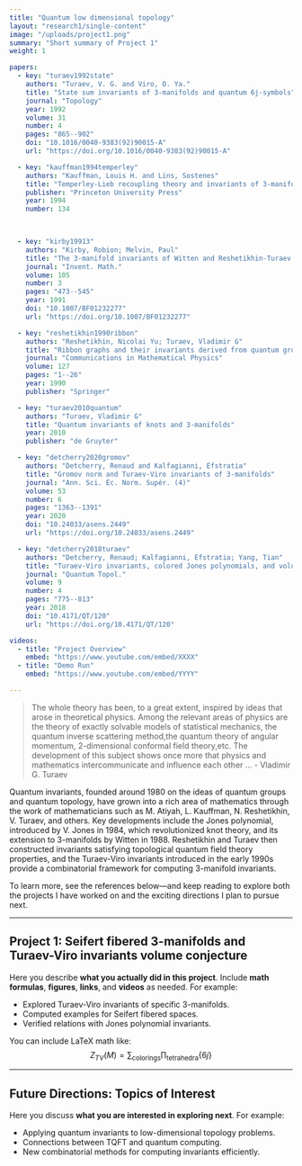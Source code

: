 ```yaml
---
title: "Quantum low dimensional topology"
layout: "research1/single-content"
image: "/uploads/project1.png"
summary: "Short summary of Project 1"
weight: 1

papers:
  - key: "turaev1992state"
    authors: "Turaev, V. G. and Viro, O. Ya."
    title: "State sum invariants of 3-manifolds and quantum 6j-symbols"
    journal: "Topology"
    year: 1992
    volume: 31
    number: 4
    pages: "865--902"
    doi: "10.1016/0040-9383(92)90015-A"
    url: "https://doi.org/10.1016/0040-9383(92)90015-A"

  - key: "kauffman1994temperley"
    authors: "Kauffman, Louis H. and Lins, Sostenes"
    title: "Temperley-Lieb recoupling theory and invariants of 3-manifolds"
    publisher: "Princeton University Press"
    year: 1994
    number: 134

  

  - key: "kirby19913"
    authors: "Kirby, Robion; Melvin, Paul"
    title: "The 3-manifold invariants of Witten and Reshetikhin-Turaev for sl(2,C)"
    journal: "Invent. Math."
    volume: 105
    number: 3
    pages: "473--545"
    year: 1991
    doi: "10.1007/BF01232277"
    url: "https://doi.org/10.1007/BF01232277"

  - key: "reshetikhin1990ribbon"
    authors: "Reshetikhin, Nicolai Yu; Turaev, Vladimir G"
    title: "Ribbon graphs and their invariants derived from quantum groups"
    journal: "Communications in Mathematical Physics"
    volume: 127
    pages: "1--26"
    year: 1990
    publisher: "Springer"

  - key: "turaev2010quantum"
    authors: "Turaev, Vladimir G"
    title: "Quantum invariants of knots and 3-manifolds"
    year: 2010
    publisher: "de Gruyter"

  - key: "detcherry2020gromov"
    authors: "Detcherry, Renaud and Kalfagianni, Efstratia"
    title: "Gromov norm and Turaev-Viro invariants of 3-manifolds"
    journal: "Ann. Sci. Éc. Norm. Supér. (4)"
    volume: 53
    number: 6
    pages: "1363--1391"
    year: 2020
    doi: "10.24033/asens.2449"
    url: "https://doi.org/10.24033/asens.2449"

  - key: "detcherry2018turaev"
    authors: "Detcherry, Renaud; Kalfagianni, Efstratia; Yang, Tian"
    title: "Turaev-Viro invariants, colored Jones polynomials, and volume"
    journal: "Quantum Topol."
    volume: 9
    number: 4
    pages: "775--813"
    year: 2018
    doi: "10.4171/QT/120"
    url: "https://doi.org/10.4171/QT/120"

videos:
  - title: "Project Overview"
    embed: "https://www.youtube.com/embed/XXXX"
  - title: "Demo Run"
    embed: "https://www.youtube.com/embed/YYYY"

---
```

> The whole theory has been, to a great extent, inspired by ideas that arose in theoretical physics. Among the relevant areas of physics are the theory of exactly solvable models of statistical mechanics, the quantum inverse scattering method,the quantum theory of angular momentum, 2-dimensional conformal field theory,etc. The development of this subject shows once more that physics and mathematics intercommunicate and influence each other ... - Vladimir G. Turaev

Quantum invariants, founded around 1980 on the ideas of quantum groups and quantum topology, have grown into a rich area of mathematics through the work of mathematicians such as M. Atiyah, L. Kauffman, N. Reshetikhin, V. Turaev, and others. Key developments include the Jones polynomial, introduced by V. Jones in 1984, which revolutionized knot theory, and its extension to 3-manifolds by Witten in 1988. Reshetikhin and Turaev then constructed invariants satisfying topological quantum field theory properties, and the Turaev-Viro invariants introduced in the early 1990s provide a combinatorial framework for computing 3-manifold invariants.

To learn more, see the references below—and keep reading to explore both the projects I have worked on and the exciting directions I plan to pursue next.

---

## Project 1: Seifert fibered 3-manifolds and Turaev-Viro invariants volume conjecture

Here you describe **what you actually did in this project**. Include **math formulas**, **figures**, **links**, and **videos** as needed. For example:

- Explored Turaev-Viro invariants of specific 3-manifolds.
- Computed examples for Seifert fibered spaces.
- Verified relations with Jones polynomial invariants.

You can include LaTeX math like:  
$$
Z_{TV}(M) = \sum_{\text{colorings}} \prod_{\text{tetrahedra}} \{6j\}
$$

---

## Future Directions: Topics of Interest

Here you discuss **what you are interested in exploring next**. For example:

- Applying quantum invariants to low-dimensional topology problems.
- Connections between TQFT and quantum computing.
- New combinatorial methods for computing invariants efficiently.
